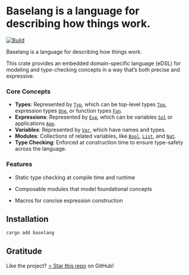 <!-- DO NOT EDIT -->
<!-- This file is automatically generated by README.ts. -->
<!-- Edit README.ts if you want to make changes. -->

# Baselang is a language for describing how things work.

[![Build](https://github.com/DenisGorbachev/baselang/actions/workflows/ci.yml/badge.svg)](https://github.com/DenisGorbachev/baselang)

Baselang is a language for describing how things work.

This crate provides an embedded domain-specific language (eDSL) for modeling and type-checking concepts in a way that’s both precise and expressive.

### Core Concepts

* **Types**: Represented by [`Typ`][__link0], which can be top-level types [`Top`][__link1], expression types [`One`][__link2],
  or function types [`Fun`][__link3].
* **Expressions**: Represented by [`Exp`][__link4], which can be variables [`Sol`][__link5] or applications [`App`][__link6].
* **Variables**: Represented by [`Var`][__link7], which have names and types.
* **Modules**: Collections of related variables, like [`Bool`][__link8], [`List`][__link9], and [`Nat`][__link10].
* **Type Checking**: Enforced at construction time to ensure type-safety across the language.

### Features

* Static type checking at compile time and runtime
* Composable modules that model foundational concepts
* Macros for concise expression construction

   [__cargo_doc2readme_dependencies_info]: ggGkYW0BYXSEGyMws-dKI-LpG9swkVXG-rikGwSuJGhB0NVbG974QPrPJF6XYXKEGyN-XdeeWi2eG07f52kuPPWEG8vtGU2YDfwgG0ehp5TAURvjYWSLgmNBcHD2gmRCb29s9oJjRXhw9oJjRnVu9oJkTGlzdPaCY05hdPaCY09uZfaCY1NvbPaCY1RvcPaCY1R5cPaCY1ZhcvY
 [__link0]: https://crates.io/crates/Typ
 [__link1]: https://crates.io/crates/Top
 [__link10]: https://crates.io/crates/Nat
 [__link2]: https://crates.io/crates/One
 [__link3]: https://crates.io/crates/Fun
 [__link4]: https://crates.io/crates/Exp
 [__link5]: https://crates.io/crates/Sol
 [__link6]: https://crates.io/crates/App
 [__link7]: https://crates.io/crates/Var
 [__link8]: https://crates.io/crates/Bool
 [__link9]: https://crates.io/crates/List

## Installation

```shell
cargo add baselang
```

## Gratitude

Like the project? [⭐ Star this repo](https://github.com/DenisGorbachev/baselang) on GitHub!
